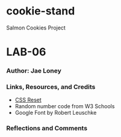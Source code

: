 # cookie-stand
Salmon Cookies Project

# LAB-06

### Author: Jae Loney

### Links, Resources, and Credits
* [CSS Reset](https://meyerweb.com/eric/tools/css/reset/)
* Random number code from W3 Schools
* Google Font by Robert Leuschke

### Reflections and Comments


